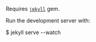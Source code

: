 Requires [`jekyll`](http://jekyllrb.com/) gem.

Run the development server with:

$ jekyll serve --watch

